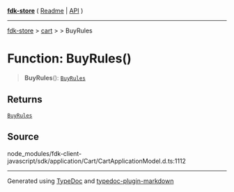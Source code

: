 [**fdk-store**](../../../README.md) ( [Readme](../../../README.md) \| [API](../../../API.md) )

---

[fdk-store](../../../API.md) > [cart](../../README.md) > [<internal>](../README.md) > BuyRules

# Function: BuyRules()

> **BuyRules**(): [`BuyRules`](../type-aliases/type-alias.BuyRules.md)

## Returns

[`BuyRules`](../type-aliases/type-alias.BuyRules.md)

## Source

node_modules/fdk-client-javascript/sdk/application/Cart/CartApplicationModel.d.ts:1112

---

Generated using [TypeDoc](https://typedoc.org/) and [typedoc-plugin-markdown](https://www.npmjs.com/package/typedoc-plugin-markdown)
